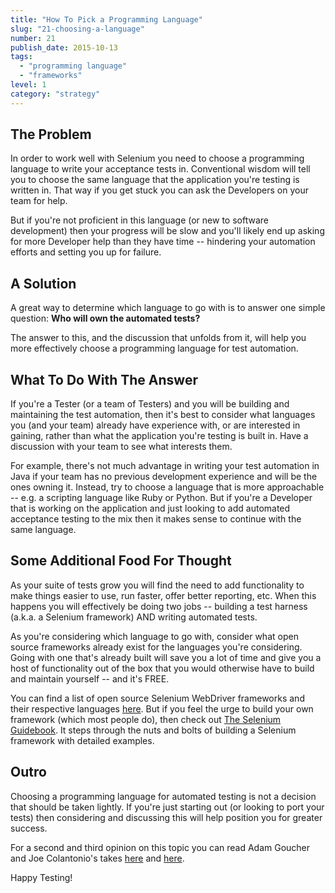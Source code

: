 ```yaml
---
title: "How To Pick a Programming Language"
slug: "21-choosing-a-language"
number: 21
publish_date: 2015-10-13
tags:
  - "programming language"
  - "frameworks"
level: 1
category: "strategy"
---
```


## The Problem

In order to work well with Selenium you need to choose a programming language to write your acceptance tests in. Conventional wisdom will tell you to choose the same language that the application you're testing is written in. That way if you get stuck you can ask the Developers on your team for help.

But if you're not proficient in this language (or new to software development) then your progress will be slow and you'll likely end up asking for more Developer help than they have time -- hindering your automation efforts and setting you up for failure.

## A Solution

A great way to determine which language to go with is to answer one simple question: __Who will own the automated tests?__

The answer to this, and the discussion that unfolds from it, will help you more effectively choose a programming language for test automation.

## What To Do With The Answer

If you're a Tester (or a team of Testers) and you will be building and maintaining the test automation, then it's best to consider what languages you (and your team) already have experience with, or are interested in gaining, rather than what the application you're testing is built in. Have a discussion with your team to see what interests them.

For example, there's not much advantage in writing your test automation in Java if your team has no previous development experience and will be the ones owning it. Instead, try to choose a language that is more approachable -- e.g. a scripting language like Ruby or Python. But if you're a Developer that is working on the application and just looking to add automated acceptance testing to the mix then it makes sense to continue with the same language.

## Some Additional Food For Thought

As your suite of tests grow you will find the need to add functionality to make things easier to use, run faster, offer better reporting, etc. When this happens you will effectively be doing two jobs -- building a test harness (a.k.a. a Selenium framework) AND writing automated tests.

As you're considering which language to go with, consider what open source frameworks already exist for the languages you're considering. Going with one that's already built will save you a lot of time and give you a host of functionality out of the box that you would otherwise have to build and maintain yourself -- and it's FREE.

You can find a list of open source Selenium WebDriver frameworks and their respective languages [here](http://davehaeffner.com/resources/selenium-frameworks/). But if you feel the urge to build your own framework (which most people do), then check out [The Selenium Guidebook](https://seleniumguidebook.com/). It steps through the nuts and bolts of building a Selenium framework with detailed examples.

## Outro

Choosing a programming language for automated testing is not a decision that should be taken lightly. If you're just starting out (or looking to port your tests) then considering and discussing this will help position you for greater success.

For a second and third opinion on this topic you can read Adam Goucher and Joe Colantonio's takes [here](http://sauceio.com/index.php/2015/02/stop-being-a-language-snob-debunking-the-but-our-application-is-written-in-x-myth/) and [here](http://www.joecolantonio.com/2015/05/31/selenium-what-programming-language-you-should-learn-to-get-into-test-automation/).

Happy Testing!
